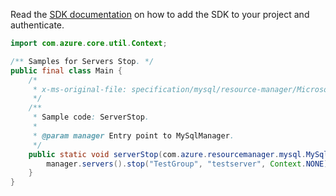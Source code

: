 Read the [SDK documentation](https://github.com/Azure/azure-sdk-for-java/blob/azure-resourcemanager-mysql_1.0.2/sdk/mysql/azure-resourcemanager-mysql/README.md) on how to add the SDK to your project and authenticate.

```java
import com.azure.core.util.Context;

/** Samples for Servers Stop. */
public final class Main {
    /*
     * x-ms-original-file: specification/mysql/resource-manager/Microsoft.DBforMySQL/stable/2020-01-01/examples/ServerStop.json
     */
    /**
     * Sample code: ServerStop.
     *
     * @param manager Entry point to MySqlManager.
     */
    public static void serverStop(com.azure.resourcemanager.mysql.MySqlManager manager) {
        manager.servers().stop("TestGroup", "testserver", Context.NONE);
    }
}
```
